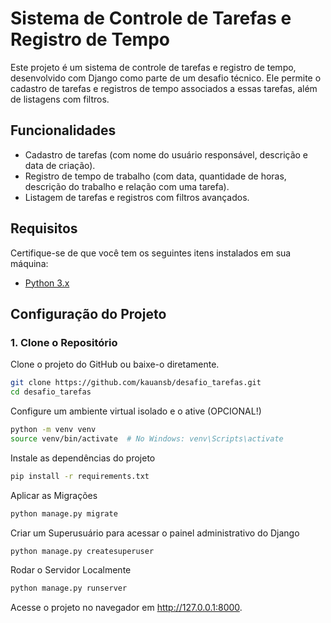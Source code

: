 # Sistema de Controle de Tarefas e Registro de Tempo

Este projeto é um sistema de controle de tarefas e registro de tempo, desenvolvido com Django como parte de um desafio técnico. Ele permite o cadastro de tarefas e registros de tempo associados a essas tarefas, além de listagens com filtros.

## Funcionalidades

- Cadastro de tarefas (com nome do usuário responsável, descrição e data de criação).
- Registro de tempo de trabalho (com data, quantidade de horas, descrição do trabalho e relação com uma tarefa).
- Listagem de tarefas e registros com filtros avançados.

## Requisitos

Certifique-se de que você tem os seguintes itens instalados em sua máquina:

- [Python 3.x](https://www.python.org/downloads/)

## Configuração do Projeto

### 1. Clone o Repositório

Clone o projeto do GitHub ou baixe-o diretamente.

```bash
git clone https://github.com/kauansb/desafio_tarefas.git
cd desafio_tarefas
```

Configure um ambiente virtual isolado e o ative (OPCIONAL!)
```bash
python -m venv venv 
source venv/bin/activate  # No Windows: venv\Scripts\activate

```

Instale as dependências do projeto
```bash
pip install -r requirements.txt

```

Aplicar as Migrações
```bash
python manage.py migrate

```

Criar um Superusuário para acessar o painel administrativo do Django
```bash
python manage.py createsuperuser

```


Rodar o Servidor Localmente
```bash
python manage.py runserver

```

Acesse o projeto no navegador em http://127.0.0.1:8000.
